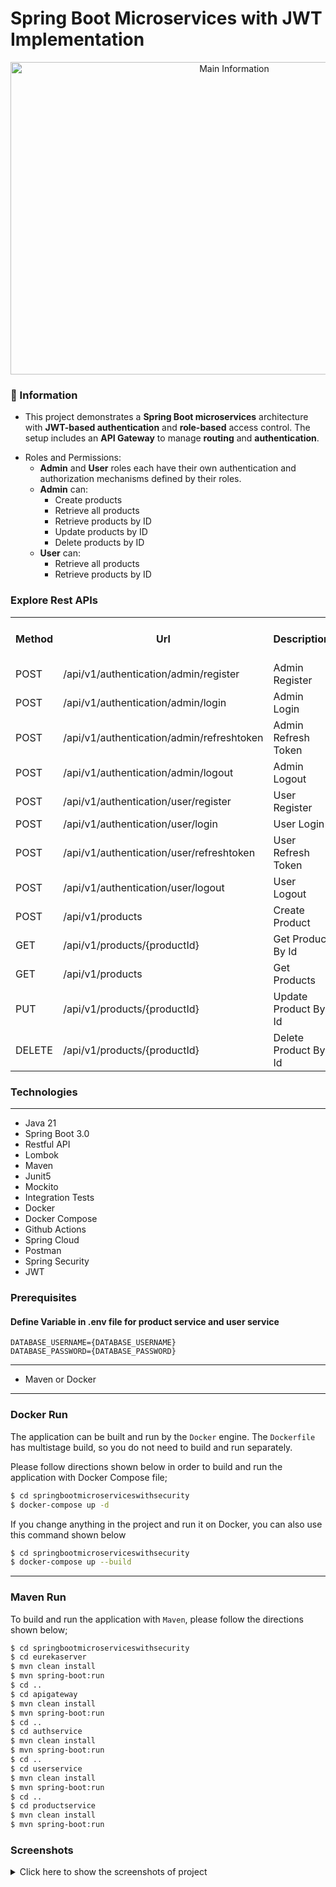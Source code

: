 # Spring Boot Microservices with JWT Implementation

<p align="center">
    <img src="screenshots/spring_boot_security_example_jwt_implementation.png" alt="Main Information" width="700" height="500">
</p>

### 📖 Information

<ul style="list-style-type:disc">
  <li>This project demonstrates a <b>Spring Boot microservices</b> architecture with <b>JWT-based authentication</b> and <b>role-based</b> access control. The setup includes an <b>API Gateway</b> to manage <b>routing</b> and <b>authentication</b>.</li> 
</ul>

<ul style="list-style-type:disc">
  <li>Roles and Permissions:
    <ul>
      <li><b>Admin</b> and <b>User</b> roles each have their own authentication and authorization mechanisms defined by their roles.</li>
      <li><b>Admin</b> can:
        <ul>
          <li>Create products</li>
          <li>Retrieve all products</li>
          <li>Retrieve products by ID</li>
          <li>Update products by ID</li>
          <li>Delete products by ID</li>
        </ul>
      </li>
      <li><b>User</b> can:
        <ul>
          <li>Retrieve all products</li>
          <li>Retrieve products by ID</li>
        </ul>
      </li>
    </ul>
  </li>
</ul>

### Explore Rest APIs

<table style="width:100%">
  <tr>
      <th>Method</th>
      <th>Url</th>
      <th>Description</th>
      <th>Request Body</th>
      <th>Header</th>
      <th>Valid Path Variable</th>
      <th>No Path Variable</th>
  </tr>
  <tr>
      <td>POST</td>
      <td>/api/v1/authentication/admin/register</td>
      <td>Admin Register</td>
      <td>AdminRegisterRequest</td>
      <td></td>
      <td></td>
      <td></td>
  <tr>
  <tr>
      <td>POST</td>
      <td>/api/v1/authentication/admin/login</td>
      <td>Admin Login</td>
      <td>LoginRequest</td>
      <td></td>
      <td></td>
      <td></td>
  <tr>
  <tr>
      <td>POST</td>
      <td>/api/v1/authentication/admin/refreshtoken</td>
      <td>Admin Refresh Token</td>
      <td>TokenRefreshRequest</td>
      <td></td>
      <td></td>
      <td></td>
  <tr>
  <tr>
      <td>POST</td>
      <td>/api/v1/authentication/admin/logout</td>
      <td>Admin Logout</td>
      <td>TokenInvalidateRequest</td>
      <td></td>
      <td></td>
      <td></td>
  <tr>
  <tr>
      <td>POST</td>
      <td>/api/v1/authentication/user/register</td>
      <td>User Register</td>
      <td>UserRegisterRequest</td>
      <td></td>
      <td></td>
      <td></td>
  <tr>
  <tr>
      <td>POST</td>
      <td>/api/v1/authentication/user/login</td>
      <td>User Login</td>
      <td>LoginRequest</td>
      <td></td>
      <td></td>
      <td></td>
  <tr>
  <tr>
      <td>POST</td>
      <td>/api/v1/authentication/user/refreshtoken</td>
      <td>User Refresh Token</td>
      <td>TokenRefreshRequest</td>
      <td></td>
      <td></td>
      <td></td>
  <tr>
  <tr>
      <td>POST</td>
      <td>/api/v1/authentication/user/logout</td>
      <td>User Logout</td>
      <td>TokenInvalidateRequest</td>
      <td></td>
      <td></td>
      <td></td>
  <tr>
  <tr>
      <td>POST</td>
      <td>/api/v1/products</td>
      <td>Create Product</td>
      <td>ProductCreateRequest</td>
      <td></td>
      <td></td>
      <td></td>
  <tr>
  <tr>
      <td>GET</td>
      <td>/api/v1/products/{productId}</td>
      <td>Get Product By Id</td>
      <td></td>
      <td></td>
      <td>ProductId</td>
      <td></td>
  <tr>
  <tr>
      <td>GET</td>
      <td>/api/v1/products</td>
      <td>Get Products</td>
      <td>ProductPagingRequest</td>
      <td></td>
      <td></td>
      <td></td>
  <tr>
  <tr>
      <td>PUT</td>
      <td>/api/v1/products/{productId}</td>
      <td>Update Product By Id</td>
      <td>ProductUpdateRequest</td>
      <td></td>
      <td>ProductId</td>
      <td></td>
  <tr>
  <tr>
      <td>DELETE</td>
      <td>/api/v1/products/{productId}</td>
      <td>Delete Product By Id</td>
      <td></td>
      <td></td>
      <td>ProductId</td>
      <td></td>
  <tr>
</table>


### Technologies

---
- Java 21
- Spring Boot 3.0
- Restful API
- Lombok
- Maven
- Junit5
- Mockito
- Integration Tests
- Docker
- Docker Compose
- Github Actions
- Spring Cloud
- Postman
- Spring Security
- JWT


### Prerequisites

#### Define Variable in .env file for product service and user service

```
DATABASE_USERNAME={DATABASE_USERNAME}
DATABASE_PASSWORD={DATABASE_PASSWORD}
```

---
- Maven or Docker
---


### Docker Run
The application can be built and run by the `Docker` engine. The `Dockerfile` has multistage build, so you do not need to build and run separately.

Please follow directions shown below in order to build and run the application with Docker Compose file;

```sh
$ cd springbootmicroserviceswithsecurity
$ docker-compose up -d
```

If you change anything in the project and run it on Docker, you can also use this command shown below

```sh
$ cd springbootmicroserviceswithsecurity
$ docker-compose up --build
```

---
### Maven Run
To build and run the application with `Maven`, please follow the directions shown below;

```sh
$ cd springbootmicroserviceswithsecurity
$ cd eurekaserver
$ mvn clean install
$ mvn spring-boot:run
$ cd ..
$ cd apigateway
$ mvn clean install
$ mvn spring-boot:run
$ cd ..
$ cd authservice
$ mvn clean install
$ mvn spring-boot:run
$ cd ..
$ cd userservice
$ mvn clean install
$ mvn spring-boot:run
$ cd ..
$ cd productservice
$ mvn clean install
$ mvn spring-boot:run
```

### Screenshots

<details>
<summary>Click here to show the screenshots of project</summary>
    <p> Figure 1 </p>
    <img src ="screenshots/spring_1.PNG">
</details>